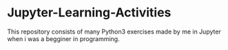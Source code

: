 # Jupyter-Learning-Activities

This repository consists of many Python3 exercises made by me in Jupyter when i was a begginer in programming.
